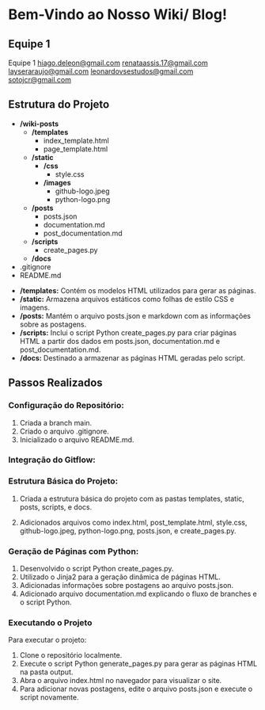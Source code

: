 # Bem-Vindo ao Nosso Wiki/ Blog!

## Equipe 1

Equipe 1
hiago.deleon@gmail.com
renataassis.17@gmail.com
layseraraujo@gmail.com
leonardovsestudos@gmail.com
sotojcr@gmail.com

## Estrutura do Projeto


- **/wiki-posts**
  - **/templates**
    - index_template.html
    - page_template.html
  - **/static**
    - **/css**
      - style.css
    - **/images**
      - github-logo.jpeg
      - python-logo.png
  - **/posts**
    - posts.json
    - documentation.md
    - post_documentation.md
  - **/scripts**
    - create_pages.py
  - **/docs**
- .gitignore
- README.md

* **/templates:** Contém os modelos HTML utilizados para gerar as páginas.
* **/static:** Armazena arquivos estáticos como folhas de estilo CSS e imagens.
* **/posts:** Mantém o arquivo posts.json e markdown com as informações sobre as postagens.
* **/scripts:** Inclui o script Python create_pages.py para criar páginas HTML a partir dos dados em posts.json, documentation.md e post_documentation.md.
* **/docs:** Destinado a armazenar as páginas HTML geradas pelo script.


## Passos Realizados

### Configuração do Repositório:

1. Criada a branch main.
2. Criado o arquivo .gitignore.
3. Inicializado o arquivo README.md.

### Integração do Gitflow:


### Estrutura Básica do Projeto:

1. Criada a estrutura básica do projeto com as pastas templates, static, posts, scripts, e docs.

2. Adicionados arquivos como index.html, post_template.html, style.css, github-logo.jpeg, python-logo.png, posts.json, e create_pages.py.

### Geração de Páginas com Python:

1. Desenvolvido o script Python create_pages.py.
2. Utilizado o Jinja2 para a geração dinâmica de páginas HTML.
3. Adicionadas informações sobre postagens ao arquivo posts.json.
4. Adicionado arquivo documentation.md explicando o fluxo de branches e o script Python.

### Executando o Projeto

Para executar o projeto:
1. Clone o repositório localmente.
2. Execute o script Python generate_pages.py para gerar as páginas HTML na pasta output.
3. Abra o arquivo index.html no navegador para visualizar o site.
4. Para adicionar novas postagens, edite o arquivo posts.json e execute o script novamente.

